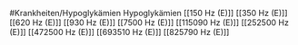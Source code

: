 #Krankheiten/Hypoglykämien
Hypoglykämien
[[150 Hz (E)]]
[[350 Hz (E)]]
[[620 Hz (E)]]
[[930 Hz (E)]]
[[7500 Hz (E)]]
[[115090 Hz (E)]]
[[252500 Hz (E)]]
[[472500 Hz (E)]]
[[693510 Hz (E)]]
[[825790 Hz (E)]]